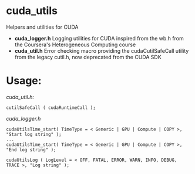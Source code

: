cuda_utils
==========

Helpers and utilities for CUDA

  * **cuda_logger.h** Logging utilities for CUDA inspired from the wb.h from the Coursera's Heterogeneous Computing course
  * **cuda_util.h**   Error checking macro providing the cudaCutilSafeCall utility from the legacy cutil.h, now deprecated from the CUDA SDK

Usage:
======

*cuda_util.h:*

    cutilSafeCall ( cudaRuntimeCall );

*cuda_logger.h*

    cudaUtilsTime_start( TimeType = < Generic | GPU | Compute | COPY >,  "Start log string" );
    ...
    cudaUtilsTime_start( TimeType = < Generic | GPU | Compute | COPY >,  "End log string" );
    
    cudaUtilsLog ( LogLevel = < OFF, FATAL, ERROR, WARN, INFO, DEBUG, TRACE >, "Log string" );

